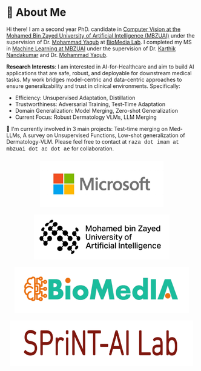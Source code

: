 # 🧐 About Me

Hi there! I am a second year PhD. candidate in [Computer Vision at the Mohamed Bin Zayed University of Artificial Intelligence (MBZUAI)](https://mbzuai.ac.ae/research/department/computer-vision-department/) under the supervision of Dr. [Mohammad Yaqub](https://scholar.google.co.uk/citations?user=9dfn5GkAAAAJ) at [BioMedia Lab](https://mbzuai-biomedia.com/biomedia/). I completed my MS in [Machine Learning at MBZUAI](https://mbzuai.ac.ae/research/department/machine-learning-department/) under the supervision of Dr. [Karthik Nandakumar](https://www.sprintai.org/nkarthik) and Dr. [Mohammad Yaqub](https://scholar.google.co.uk/citations?user=9dfn5GkAAAAJ).
<!-- I completed my bachelor's degree in [Computer Science at Aligarh Muslim University](https://www.amu.ac.in/department/computer-science) in July 2022, advised by Dr. [Faisal Anwer](https://scholar.google.com/citations?user=S-VW0mAAAAAJ&hl=en) and Dr. [Mohammad Nadeem](https://scholar.google.com/citations?user=yaEgXYMAAAAJ&hl=en). -->


<!-- Previously, I interned at Sony AI for half a year, focusing on AI security and model compression. Before that, I also interned at Tencent Youtu Lab for one year, exploring federated learning and adversarial attacks. -->

<!-- **Research Interests**: I am mainly interested in data-centric AI or data-driven machine learning, including data privacy, data security, data efficiency, and data-related applications. My research investigates how to elevate data-centric approaches to improving the performance of machine learning models. Previously, I focused on the following research topics:
- Data Efficiency: Data-Free Knowledge Distillation, Dataset Condensation
- Data Security: Adversarial Examples, Model Inversion
- Data Privacy: Membership Inference Attack
- Data-related Applications: Federated Learning, Imbalanced Learning, Continual Learning -->

**Research Interests**: I am interested in AI-for-Healthcare and aim to build AI applications that are safe, robust, and deployable for downstream medical tasks. My work bridges model-centric and data-centric approaches to ensure generalizability and trust in clinical environments. Specifically:
- Efficiency: Unsupervised Adaptation, Distillation
- Trustworthiness: Adversarial Training, Test-Time Adaptation
- Domain Generalization: Model Merging, Zero-shot Generalization
- Current Focus: Robust Dermatology VLMs, LLM Merging

🤔 I'm currently involved in 3 main projects: Test-time merging on Med-LLMs, A survey on Unsupervised Functions, Low-shot generalization of Dermatology-VLM. Please feel free to contact at <span style="font-family:'Courier New', monospace;">raza dot imam at mbzuai dot ac dot ae</span> for collaboration.


<div style="display: flex; justify-content: center; align-items: center; flex-wrap: wrap; gap: 20px; padding: 10px;">
    <img src="images/MS_logo.jpg" alt="Image 1" style="height: 120px; max-width: 100%;">
    <img src="images/MBZ_logo.png" alt="Image 2" style="height: 120px; max-width: 100%;">
    <img src="images/biomedia_logo.png" alt="Image 3" style="height: 120px; max-width: 100%;">
    <img src="images/sprintai_logo.png" alt="Image 4" style="height: 120px; max-width: 100%;">
</div>

